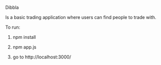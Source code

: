 Dibbla

Is a basic trading application where users can find people to trade with.

To run:

1. npm install

2. npm app.js

3. go to http://localhost:3000/



